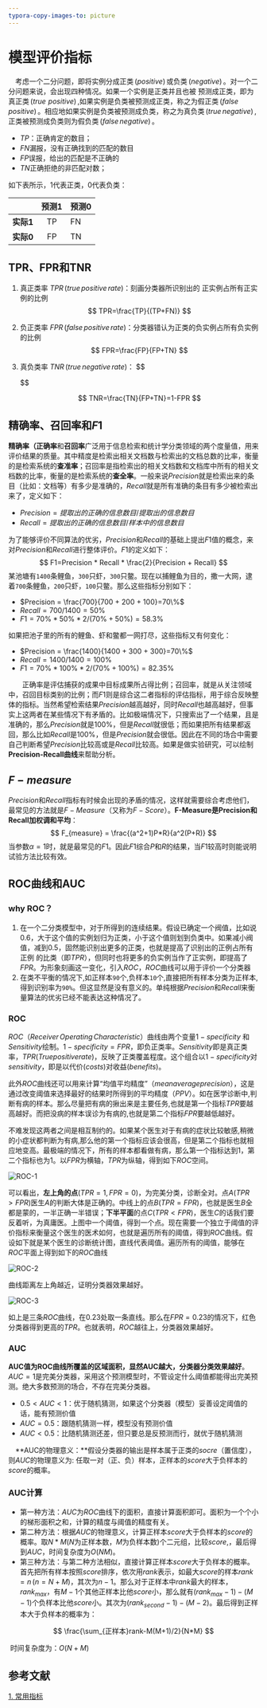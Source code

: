 ```yaml
---
typora-copy-images-to: picture
---
```


# 模型评价指标

　考虑一个二分问题，即将实例分成正类$\,(positive)\,$或负类$\,(negative)\,$。对一个二分问题来说，会出现四种情况。如果一个实例是正类并且也被 预测成正类，即为真正类$\,(true\,\, positive)\,$,如果实例是负类被预测成正类，称之为假正类$\,(false \,positive)\,$。相应地如果实例是负类被预测成负类，称之为真负类$\,(true\, negative)\,$,正类被预测成负类则为假负类$\,(false\, negative)\,$。

- $TP$：正确肯定的数目；
- $FN$漏报，没有正确找到的匹配的数目
- $FP$误报，给出的匹配是不正确的
- $TN$正确拒绝的非匹配对数；

如下表所示，1代表正类，0代表负类：

|         | 预测1  | 预测0  |
| :-----: | :--: | ---- |
| **实际1** |  TP  | FN   |
| **实际0** |  FP  | TN   |

## TPR、FPR和TNR

1. 真正类率 $TPR\,(true \,positive\,rate)$：刻画分类器所识别出的 正实例占所有正实例的比例
   $$
   TPR=\frac{TP}{(TP+FN)}
   $$

2. 负正类率 $FPR\,(false \,positive\,rate)$：分类器错认为正类的负实例占所有负实例的比例
   $$
   FPR=\frac{FP}{FP+TN}
   $$

3. 真负类率 $TNR\,(true\,negative\,rate)$：
   $$

   $$

   $$
   TNR=\frac{TN}{FP+TN}=1-FPR
   $$




## 精确率、召回率和$F1$

**精确率（正确率**和**召回率**广泛用于信息检索和统计学分类领域的两个度量值，用来评价结果的质量。其中精度是检索出相关文档数与检索出的文档总数的比率，衡量的是检索系统的**查准率**；召回率是指检索出的相关文档数和文档库中所有的相关文档数的比率，衡量的是检索系统的**查全率**。一般来说$Precision$就是检索出来的条目（比如：文档等）有多少是准确的，$Recall$就是所有准确的条目有多少被检索出来了，定义如下：

- $Precision=提取出的正确的信息数目/提取出的信息数目$
- $Recall=提取出的正确的信息数目/样本中的信息数目$

为了能够评价不同算法的优劣，$Precision$和$Recall$的基础上提出$F1$值的概念，来对$Precision$和$Recall$进行整体评价。$F1$的定义如下：
$$
F1=Precision * Recall * \frac{2}{Precision + Recall}
$$
某池塘有`1400`条鲤鱼，`300`只虾，`300`只鳖。现在以捕鲤鱼为目的，撒一大网，逮着`700`条鲤鱼，`200`只虾，`100`只鳖。那么这些指标分别如下：

- $Precision = \frac{700}{700 + 200 + 100}=70\%$
- $Recall = 700 / 1400 = 50\%$
- $F1 = 70\% * 50\% * 2 / (70\% + 50\%) = 58.3\%$

如果把池子里的所有的鲤鱼、虾和鳖都一网打尽，这些指标又有何变化：

- $Precision = \frac{1400}{1400 + 300 + 300}=70\%$
- $Recall = 1400 / 1400 = 100\%$
- $F1 = 70\% * 100\% * 2 / (70\% + 100\%) = 82.35\%$     

　　正确率是评估捕获的成果中目标成果所占得比例；召回率，就是从关注领域中，召回目标类别的比例；而$F1$则是综合这二者指标的评估指标，用于综合反映整体的指标。当然希望检索结果$Precision$越高越好，同时$Recall$也越高越好，但事实上这两者在某些情况下有矛盾的。比如极端情况下，只搜索出了一个结果，且是准确的，那么$Precision$就是$100\%$，但是$Recall$就很低；而如果把所有结果都返回，那么比如$Recall$是$100\%$，但是$Precision$就会很低。因此在不同的场合中需要自己判断希望$Precision$比较高或是$Recall$比较高。如果是做实验研究，可以绘制**Precision-Recall曲线**来帮助分析。

## $F-measure$ 

$Precision$和$Recall$指标有时候会出现的矛盾的情况，这样就需要综合考虑他们，最常见的方法就是$F-Measure$（又称为$F-Score$）。**F-Measure是Precision和Recall加权调和平均**：
$$
F_{measure} = \frac{(a^2+1)P*R}{a^2(P+R)}
$$
当参数$α=1$时，就是最常见的$F1$。因此$F1$综合$P$和$R$的结果，当$F1$较高时则能说明试验方法比较有效。

## ROC曲线和AUC

### why ROC？

1. 在一个二分类模型中，对于所得到的连续结果。假设已确定一个阀值，比如说$0.6$，大于这个值的实例划归为正类，小于这个值则划到负类中。如果减小阀值，减到$0.5$，固然能识别出更多的正类，也就是提高了识别出的正例占所有正例 的比类（即$TPR$），但同时也将更多的负实例当作了正实例，即提高了$FPR$。为形象刻画这一变化，引入$ROC$，$ROC$曲线可以用于评价一个分类器
2. 在类不平衡的情况下,如正样本`90`个,负样本`10`个,直接把所有样本分类为正样本,得到识别率为`90%`。但这显然是没有意义的。单纯根据$Precision$和$Recall$来衡量算法的优劣已经不能表达这种情况了。

### ROC

$ROC（Receiver \,Operating\, Characteristic）$曲线由两个变量$1-specificity$ 和$Sensitivity$绘制。$1-specificity=FPR$，即负正类率。$Sensitivity$即是真正类率，$TPR(True positive rate)$，反映了正类覆盖程度。这个组合以$1-specificity$对$sensitivity$，即是以代价$(costs)$对收益$(benefits)$。

 此外$ROC$曲线还可以用来计算“均值平均精度”$（mean average precision）$，这是通过改变阈值来选择最好的结果时所得到的平均精度$（PPV）$。如在医学诊断中,判断有病的样本。那么尽量把有病的揪出来是主要任务,也就是第一个指标$TPR$要越高越好。而把没病的样本误诊为有病的,也就是第二个指标$FPR$要越低越好。

不难发现这两者之间是相互制约的。如果某个医生对于有病的症状比较敏感,稍微的小症状都判断为有病,那么他的第一个指标应该会很高，但是第二个指标也就相应地变高。最极端的情况下，所有的样本都看做有病，那么第一个指标达到1，第二个指标也为1。以$FPR$为横轴，$TPR$为纵轴，得到如下$ROC$空间。

![ROC-1](D:\work\Notes\base\picture\ROC-1.png)

可以看出，**左上角的点**$(TPR=1,FPR=0)$，为完美分类，诊断全对。点$A(TPR>FPR)$医生$A$的判断大体是正确的。中线上的点$B(TPR=FPR)$，也就是医生$B$全都是蒙的，一半正确一半错误；**下半平面**的点$C(TPR<FPR)$，医生$C$的话我们要反着听，为真庸医。上图中一个阈值，得到一个点。现在需要一个独立于阈值的评价指标来衡量这个医生的医术如何，也就是遍历所有的阈值，得到$ROC$曲线。假设如下就是某个医生的诊断统计图，直线代表阈值。遍历所有的阈值，能够在$ROC$平面上得到如下的$ROC$曲线

![ROC-2](D:\work\Notes\base\picture\ROC-2.png)

曲线距离左上角越近，证明分类器效果越好。

![ROC-3](D:\work\Notes\base\picture\ROC-3.png)

如上是三条$ROC$曲线，在$0.23$处取一条直线。那么在$FPR=0.23$的情况下，红色分类器得到更高的$TPR$。也就表明，$ROC$越往上，分类器效果越好。

### AUC

**AUC值为ROC曲线所覆盖的区域面积，显然AUC越大，分类器分类效果越好**。$AUC = 1$是完美分类器，采用这个预测模型时，不管设定什么阈值都能得出完美预测。绝大多数预测的场合，不存在完美分类器。

- $0.5 < AUC < 1$：优于随机猜测，如果这个分类器（模型）妥善设定阈值的话，能有预测价值
- $AUC = 0.5$：跟随机猜测一样，模型没有预测价值
- $AUC < 0.5$：比随机猜测还差，但只要总是反预测而行，就优于随机猜测

　**AUC的物理意义：**假设分类器的输出是样本属于正类的$socre$（置信度），则$AUC$的物理意义为: 任取一对（正、负）样本，正样本的$score$大于负样本的$score$的概率。

### AUC计算

- 第一种方法：$AUC$为$ROC$曲线下的面积，直接计算面积即可。面积为一个个小的梯形面积之和，计算的精度与阈值的精度有关。
- 第二种方法：根据$AUC$的物理意义，计算正样本$score$大于负样本的$score$的概率。取$N*M$($N$为正样本数，$M$为负样本数)个二元组，比较$score$,，最后得到$AUC$，时间复杂度为$O(NM)$。
- 第三种方法：与第二种方法相似，直接计算正样本$score$大于负样本的概率。首先把所有样本按照$score$排序，依次用$rank$表示，如最大$score$的样本$rank=n\,(n=N+M)$，其次为$n-1$。那么对于正样本中$rank$最大的样本，$rank_{max}$，有$M-1$个其他正样本比他$score$小，那么就有$(rank_{max}-1)-(M-1)$个负样本比他$score$小。其次为$(rank_{second}-1)-(M-2)$。最后得到正样本大于负样本的概率为：

$$
\frac{\sum_{正样本}rank-M(M+1)/2}{N*M}
$$

​    时间复杂度为：$O(N+M)$

## 参考文献

[1. 常用指标](http://www.36dsj.com/archives/42271)






